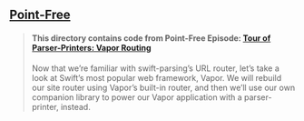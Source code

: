 ## [Point-Free](https://www.pointfree.co)

> #### This directory contains code from Point-Free Episode: [Tour of Parser-Printers: Vapor Routing](https://www.pointfree.co/episodes/ep188-tour-of-parser-printers-vapor-routing)
>
> Now that we’re familiar with swift-parsing’s URL router, let’s take a look at Swift’s most popular web framework, Vapor. We will rebuild our site router using Vapor’s built-in router, and then we’ll use our own companion library to power our Vapor application with a parser-printer, instead.
